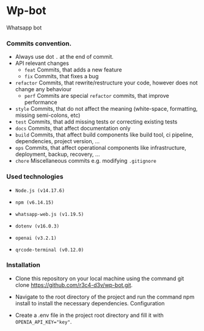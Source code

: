 # Wp-bot
Whatsapp bot

### Commits convention.
* Always use dot `.` at the end of commit. 
* API relevant changes
    * `feat` Commits, that adds a new feature
    * `fix` Commits, that fixes a bug
* `refactor` Commits, that rewrite/restructure your code, however does not change any behaviour
    * `perf` Commits are special `refactor` commits, that improve performance
* `style` Commits, that do not affect the meaning (white-space, formatting, missing semi-colons, etc)
* `test` Commits, that add missing tests or correcting existing tests
* `docs` Commits, that affect documentation only
* `build` Commits, that affect build components like build tool, ci pipeline, dependencies, project version, ...
* `ops` Commits, that affect operational components like infrastructure, deployment, backup, recovery, ...
* `chore` Miscellaneous commits e.g. modifying `.gitignore`
  
### Used technologies
* `Node.js (v14.17.6)`


* `npm (v6.14.15)`


* `whatsapp-web.js (v1.19.5)`


* `dotenv (v16.0.3)`


* `openai (v3.2.1)`


* `qrcode-terminal (v0.12.0)`

### Installation
* Clone this repository on your local machine using the command git clone https://github.com/r3c4-d3v/wp-bot.git.


* Navigate to the root directory of the project and run the command npm install to install the necessary dependencies.
Configuration


* Create a .env file in the project root directory and fill it with `OPENIA_API_KEY="key"`.
